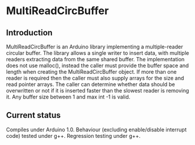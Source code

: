 # MultiReadCircBuffer

## Introduction

MultiReadCircBuffer is an Arduino library implementing a multiple-reader
circular buffer. The library allows a single writer to insert data, with
multiple readers extracting data from the same shared buffer. The
implementation does not use malloc(), instead the caller must provide the
buffer space and length when creating the MultiReadCircBuffer object. If
more than one reader is required then the caller must also supply arrays
for the size and read pointer arrays. The caller can determine whether
data should be overwritten or not if it is inserted faster than the
slowest reader is removing it. Any buffer size between 1 and max int -1
is valid.

## Current status

Compiles under Arduino 1.0. Behaviour (excluding enable/disable interrupt code) tested under g++.
Regression testing under g++.





